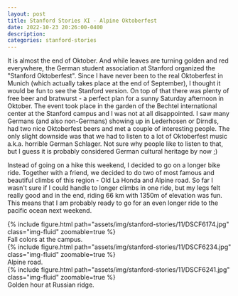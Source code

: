 ```yaml
---
layout: post
title: Stanford Stories XI - Alpine Oktoberfest
date: 2022-10-23 20:26:00-0400
description:
categories: stanford-stories
---
```


It is almost the end of Oktober. And while leaves are turning golden and red
everywhere, the German student association at Stanford organized the 
"Stanford Oktoberfest". Since I have never been to the real Oktoberfest in
Munich (which actually takes place at the end of September), 
I thought it would be fun to see the Stanford version.
On top of that there was plenty of free beer and bratwurst - a perfect plan for a
sunny Saturday afternoon in Oktober.
The event took place in the garden of the Bechtel international center at
the Stanford campus and I was not at all disappointed. 
I saw many Germans (and also non-Germans) showing up in Lederhosen or Dirndls,
had two nice Oktoberfest beers and met a couple of interesting people.
The only slight downside was that we had to listen to a lot of Oktoberfest music
a.k.a. horrible German Schlager. Not sure why people like to listen to that,
but I guess it is probably considered German cultural heritage by now ;)

Instead of going on a hike this weekend, I decided to go on a longer bike ride.
Together with a friend, we decided to do two of most famous and beautiful climbs
of this region - Old La Honda and Alpine road. So far I wasn't sure if I could
handle to longer climbs in one ride, but my legs felt really good and in the
end, riding 66 km with 1350m of elevation was fun. 
This means that I am probably ready to go for an even longer ride to the pacific
ocean next weekend.

<div class="row mt-3">
    <div class="col-sm mt-3 mt-md-0">
        {% include figure.html path="assets/img/stanford-stories/11/DSCF6174.jpg" class="img-fluid" zoomable=true %}
    </div>
</div>
<div class="caption">
    Fall colors at the campus.
</div>
<div class="row mt-3">
    <div class="col-sm mt-3 mt-md-0">
        {% include figure.html path="assets/img/stanford-stories/11/DSCF6234.jpg" class="img-fluid" zoomable=true %}
    </div>
</div>
<div class="caption">
    Alpine road.
</div>

<div class="row mt-3">
    <div class="col-sm mt-3 mt-md-0">
        {% include figure.html path="assets/img/stanford-stories/11/DSCF6241.jpg" class="img-fluid" zoomable=true %}
    </div>
</div>
<div class="caption">
    Golden hour at Russian ridge.
</div>
